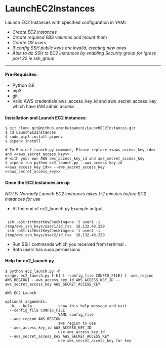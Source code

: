 # LaunchEC2Instances
Launch EC2 Instances with specified configuration in YAML
- *Create EC2 instances*
- *Create required EBS volumes and mount them*
- *Create OS users*
- *If config SSH public keys are invalid, creating new ones*
- *Able to do SSH to EC2 instances by enabling Security group for igress port 22 ie ssh_group* 
___
#### Pre-Requisites:

- Python 3.8
- pip3 
- git 
- Valid AWS credentials aws_access_key_id and aws_secret_access_key which have IAM admin access.

#### Installation and Launch EC2 instances:

```
$ git clone git@github.com:baipaneni/LaunchEC2Instances.git
$ cd LaunchEC2Instances
$ sudo pip3 install pipenv
$ pipenv install

# To Run ec2_launch.py command, Please replace <<aws_access_key_id>> and <<aws_secret_access_key>> 
# with your own AWS aws_access_key_id and aws_secret_access_key
$ pipenv run python ec2_launch.py --aws_access_key_id <<aws_access_key_id>> --aws_secret_access_key <<aws_secret_access_key>>

```
#### Once the EC2 instances are up
*NOTE: Normally Launch EC2 instances takes 1-2 minutes before EC2 instances for use*

- At the end of ec2_launch.py Example output

```

 ssh -oStrictHostKeyChecking=no -l user1 -i /tmp/aws_ssh_keys/user1/id_rsa  18.132.48.229
 ssh -oStrictHostKeyChecking=no -l user2 -i /tmp/aws_ssh_keys/user2/id_rsa  18.132.48.229

```
- Run SSH commands which you received from terminal .
- Both users has sudo permissions.


#### Help for ec2_launch.py

```
$ python ec2_launch.py -h
usage: ec2_launch.py [-h] [--config_file CONFIG_FILE] [--aws_region AWS_REGION] --aws_access_key_id AWS_ACCESS_KEY_ID --aws_secret_access_key AWS_SECRET_ACCESS_KEY

AWS EC2 Launch

optional arguments:
  -h, --help            show this help message and exit
  --config_file CONFIG_FILE
                        YAML config_file
  --aws_region AWS_REGION
                        aws region to use
  --aws_access_key_id AWS_ACCESS_KEY_ID
                        use aws access_key_id
  --aws_secret_access_key AWS_SECRET_ACCESS_KEY
                        use aws_secret_access_key for key
```


